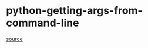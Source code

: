 # python-getting-args-from-command-line
[source](https://stackoverflow.com/questions/40001892/reading-named-command-arguments)
